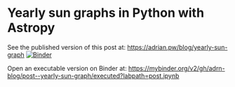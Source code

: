 # Yearly sun graphs in Python with Astropy

See the published version of this post at: https://adrian.pw/blog/yearly-sun-graph
[![Binder](https://mybinder.org/badge_logo.svg)](https://mybinder.org/v2/gh/KCollins/post--yearly-sun-graph/HEAD?urlpath=%2Fdoc%2Ftree%2Fpost.ipynb)

Open an executable version on Binder at: https://mybinder.org/v2/gh/adrn-blog/post--yearly-sun-graph/executed?labpath=post.ipynb
